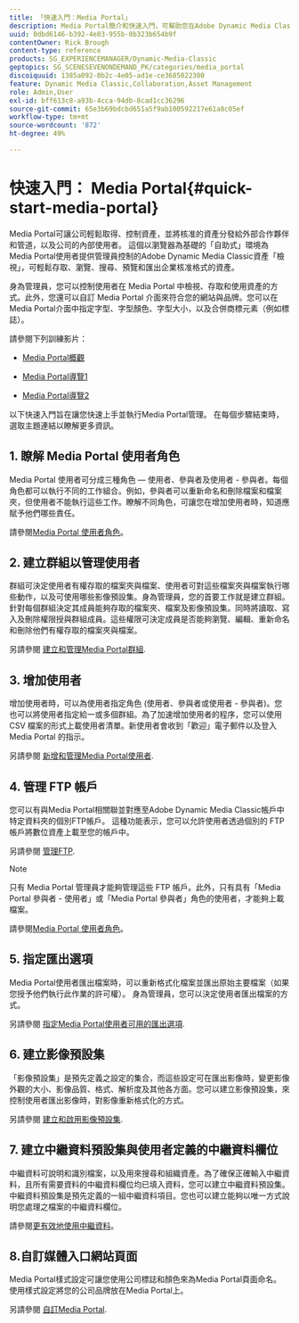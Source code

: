 ```yaml
---
title: 「快速入門：Media Portal」
description: Media Portal簡介和快速入門，可幫助您在Adobe Dynamic Media Classic中快速啟動和執行Media Portal技術和管理。
uuid: 0dbd6146-b392-4e03-955b-0b323b654b9f
contentOwner: Rick Brough
content-type: reference
products: SG_EXPERIENCEMANAGER/Dynamic-Media-Classic
geptopics: SG_SCENESEVENONDEMAND_PK/categories/media_portal
discoiquuid: 1385a092-0b2c-4e05-ad1e-ce3685022300
feature: Dynamic Media Classic,Collaboration,Asset Management
role: Admin,User
exl-id: bff613c8-a93b-4cca-94db-8cad1cc36296
source-git-commit: 65e3b69bdcbd651a5f9ab100592217e61a8c05ef
workflow-type: tm+mt
source-wordcount: '872'
ht-degree: 49%

---
```


# 快速入門： Media Portal{#quick-start-media-portal}

Media Portal可讓公司輕鬆取得、控制資產，並將核准的資產分發給外部合作夥伴和管道，以及公司的內部使用者。 這個以瀏覽器為基礎的「自助式」環境為Media Portal使用者提供管理員控制的Adobe Dynamic Media Classic資產「檢視」，可輕鬆存取、瀏覽、搜尋、預覽和匯出企業核准格式的資產。

身為管理員，您可以控制使用者在 Media Portal 中檢視、存取和使用資產的方式。此外，您還可以自訂 Media Portal 介面來符合您的網站與品牌。您可以在Media Portal介面中指定字型、字型顏色、字型大小，以及合併商標元素（例如標誌）。

請參閱下列訓練影片：

* [Media Portal概觀](https://s7d5.scene7.com/s7viewers/html5/VideoViewer.html?videoserverurl=https://s7d5.scene7.com/is/content/&amp;emailurl=https://s7d5.scene7.com/s7/emailFriend&amp;serverUrl=https://s7d5.scene7.com/is/image/&amp;config=Scene7SharedAssets/Universal_HTML5_Video&amp;contenturl=https://s7d5.scene7.com/skins/&amp;asset=S7tutorials/544_mp_overview1_converted%20renamed_Done-AVS)

* [Media Portal導覽1](https://s7d5.scene7.com/s7viewers/html5/VideoViewer.html?videoserverurl=https://s7d5.scene7.com/is/content/&amp;emailurl=https://s7d5.scene7.com/s7/emailFriend&amp;serverUrl=https://s7d5.scene7.com/is/image/&amp;config=Scene7SharedAssets/Universal_HTML5_Video&amp;contenturl=https://s7d5.scene7.com/skins/&amp;asset=S7tutorials/545_mp_tour1_user_converted%20renamed_Done-AVS)

* [Media Portal導覽2](https://s7d5.scene7.com/s7viewers/html5/VideoViewer.html?videoserverurl=https://s7d5.scene7.com/is/content/&amp;emailurl=https://s7d5.scene7.com/s7/emailFriend&amp;serverUrl=https://s7d5.scene7.com/is/image/&amp;config=Scene7SharedAssets/Universal_HTML5_Video&amp;contenturl=https://s7d5.scene7.com/skins/&amp;asset=S7tutorials/546_mp_tour2_admin_converted%20renamed_Done-AVS)

以下快速入門旨在讓您快速上手並執行Media Portal管理。 在每個步驟結束時，選取主題連結以瞭解更多資訊。

## 1. 瞭解 Media Portal 使用者角色

Media Portal 使用者可分成三種角色 — 使用者、參與者及使用者 - 參與者。每個角色都可以執行不同的工作組合。例如，參與者可以重新命名和刪除檔案和檔案夾，但使用者不能執行這些工作。瞭解不同角色，可讓您在增加使用者時，知道應賦予他們哪些責任。

請參閱[Media Portal 使用者角色](media-portal-user-roles.md#media_portal_user_roles)。

## 2. 建立群組以管理使用者

群組可決定使用者有權存取的檔案夾與檔案、使用者可對這些檔案夾與檔案執行哪些動作，以及可使用哪些影像預設集。身為管理員，您的首要工作就是建立群組。針對每個群組決定其成員能夠存取的檔案夾、檔案及影像預設集。同時將讀取、寫入及刪除權限授與群組成員。這些權限可決定成員是否能夠瀏覽、編輯、重新命名和刪除他們有權存取的檔案夾與檔案。

另請參閱 [建立和管理Media Portal群組](creating-media-portal-groups.md#creating_and_managing_media_portal_groups).

## 3. 增加使用者

增加使用者時，可以為使用者指定角色 (使用者、參與者或使用者 - 參與者)。您也可以將使用者指定給一或多個群組。為了加速增加使用者的程序，您可以使用 CSV 檔案的形式上載使用者清單。新使用者會收到「歡迎」電子郵件以及登入 Media Portal 的指示。

另請參閱 [新增和管理Media Portal使用者](adding-media-portal-users.md#adding_and_managing_media_portal_users).

## 4. 管理 FTP 帳戶

您可以有與Media Portal相關聯並對應至Adobe Dynamic Media Classic帳戶中特定資料夾的個別FTP帳戶。 這種功能表示，您可以允許使用者透過個別的 FTP 帳戶將數位資產上載至您的帳戶中。

另請參閱 [管理FTP](ftp-accounts.md#managing_ftp_accounts).

>[!NOTE]
>
>只有 Media Portal 管理員才能夠管理這些 FTP 帳戶。此外，只有具有「Media Portal 參與者 - 使用者」或「Media Portal 參與者」角色的使用者，才能夠上載檔案。

請參閱[Media Portal 使用者角色](media-portal-user-roles.md#media_portal_user_roles)。

## 5. 指定匯出選項

Media Portal使用者匯出檔案時，可以重新格式化檔案並匯出原始主要檔案（如果您授予他們執行此作業的許可權）。 身為管理員，您可以決定使用者匯出檔案的方式。

另請參閱 [指定Media Portal使用者可用的匯出選項](specifying-export-options-available-media.md#specifying_export_options_available_to_media_portal_users).

## 6. 建立影像預設集

「影像預設集」是預先定義之設定的集合，而這些設定可在匯出影像時，變更影像外觀的大小、影像品質、格式、解析度及其他各方面。您可以建立影像預設集，來控制使用者匯出影像時，對影像重新格式化的方式。

另請參閱 [建立和啟用影像預設集](creating-enabling-image-presets.md#creating_and_enabling_image_presets).

## 7. 建立中繼資料預設集與使用者定義的中繼資料欄位

中繼資料可說明和識別檔案，以及用來搜尋和組織資產。為了確保正確輸入中繼資料，且所有需要資料的中繼資料欄位均已填入資料，您可以建立中繼資料預設集。中繼資料預設集是預先定義的一組中繼資料項目。您也可以建立能夠以唯一方式說明您處理之檔案的中繼資料欄位。

請參閱[更有效地使用中繼資料](making-efficient-metadata.md#making_more_efficient_use_of_metadata)。

## 8.自訂媒體入口網站頁面

Media Portal樣式設定可讓您使用公司標誌和顏色來為Media Portal頁面命名。 使用樣式設定將您的公司品牌放在Media Portal上。

另請參閱 [自訂Media Portal](customizing-media-portal-screen.md#customizing_the_media_portal_screen).
